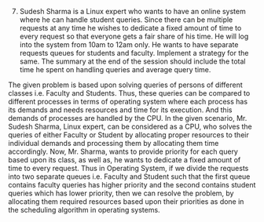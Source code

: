 
7.	Sudesh Sharma is a Linux expert who wants to have an online system where he can handle student queries. Since there can be multiple requests at any time he wishes to dedicate a fixed amount of time to every request so that everyone gets a fair share of his time. He will log into the system from 10am to 12am only. He wants to have separate requests queues for students and faculty. Implement a strategy for the same. The summary at the end of the session should include the total time he spent on handling queries and average query time.


The given problem is based upon solving queries of persons of different classes i.e. Faculty and Students. Thus, these queries can be 
compared to different processes in terms of operating system where each process has its demands and needs resources and time for its 
execution. And this demands of processes are handled by the CPU. In the given scenario, Mr. Sudesh Sharma, Linux expert, can be considered 
as a CPU, who solves the queries of either Faculty or Student by allocating proper resources to their individual demands and processing them
by allocating them time accordingly. Now, Mr. Sharma, wants to provide priority for each query based upon its class, as well as, he wants
to dedicate a fixed amount of time to every request. Thus in Operating System, if we divide the requests into two separate queues i.e. 
Faculty and Student such that the first queue contains faculty queries has higher priority and the second contains student queries which 
has lower priority, then we can resolve the problem, by allocating them required resources based upon their priorities as done in the 
scheduling algorithm in operating systems.
